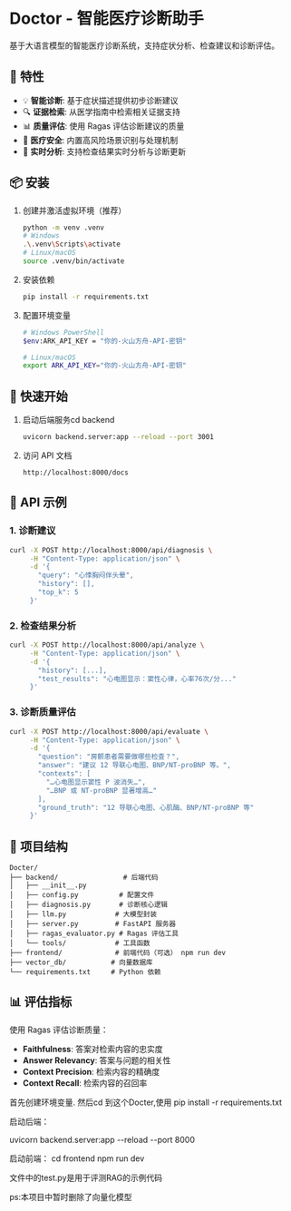 # Doctor - 智能医疗诊断助手

基于大语言模型的智能医疗诊断系统，支持症状分析、检查建议和诊断评估。

## 🌟 特性

- 💡 **智能诊断**: 基于症状描述提供初步诊断建议
- 🔍 **证据检索**: 从医学指南中检索相关证据支持
- 📊 **质量评估**: 使用 Ragas 评估诊断建议的质量
- 🏥 **医疗安全**: 内置高风险场景识别与处理机制
- 🔄 **实时分析**: 支持检查结果实时分析与诊断更新

## 📦 安装

1. 创建并激活虚拟环境（推荐）
   ```bash
   python -m venv .venv
   # Windows
   .\.venv\Scripts\activate
   # Linux/macOS
   source .venv/bin/activate
   ```

2. 安装依赖
   ```bash
   pip install -r requirements.txt
   ```

3. 配置环境变量
   ```bash
   # Windows PowerShell
   $env:ARK_API_KEY = "你的-火山方舟-API-密钥"
   
   # Linux/macOS
   export ARK_API_KEY="你的-火山方舟-API-密钥"
   ```

## 🚀 快速开始

1. 启动后端服务cd backend
   ```bash
   uvicorn backend.server:app --reload --port 3001
   ```

2. 访问 API 文档
   ```
   http://localhost:8000/docs
   ```

## 📝 API 示例

### 1. 诊断建议

```bash
curl -X POST http://localhost:8000/api/diagnosis \
     -H "Content-Type: application/json" \
     -d '{
       "query": "心悸胸闷伴头晕",
       "history": [],
       "top_k": 5
     }'
```

### 2. 检查结果分析

```bash
curl -X POST http://localhost:8000/api/analyze \
     -H "Content-Type: application/json" \
     -d '{
       "history": [...],
       "test_results": "心电图显示：窦性心律，心率76次/分..."
     }'
```

### 3. 诊断质量评估

```bash
curl -X POST http://localhost:8000/api/evaluate \
     -H "Content-Type: application/json" \
     -d '{
       "question": "房颤患者需要做哪些检查？",
       "answer": "建议 12 导联心电图、BNP/NT-proBNP 等。",
       "contexts": [
         "…心电图显示窦性 P 波消失…",
         "…BNP 或 NT-proBNP 显著增高…"
       ],
       "ground_truth": "12 导联心电图、心肌酶、BNP/NT-proBNP 等"
     }'
```

## 🔧 项目结构

```
Docter/
├── backend/                # 后端代码
│   ├── __init__.py
│   ├── config.py          # 配置文件
│   ├── diagnosis.py       # 诊断核心逻辑
│   ├── llm.py            # 大模型封装
│   ├── server.py         # FastAPI 服务器
│   ├── ragas_evaluator.py # Ragas 评估工具
│   └── tools/            # 工具函数
├── frontend/             # 前端代码（可选） npm run dev
├── vector_db/           # 向量数据库 
└── requirements.txt     # Python 依赖 
```

## 📊 评估指标

使用 Ragas 评估诊断质量：

- **Faithfulness**: 答案对检索内容的忠实度
- **Answer Relevancy**: 答案与问题的相关性
- **Context Precision**: 检索内容的精确度
- **Context Recall**: 检索内容的召回率





首先创建环境变量.
然后cd 到这个Docter,使用 pip install -r requirements.txt


启动后端：
 
uvicorn backend.server:app --reload --port 8000

启动前端：
cd frontend 
npm run dev

文件中的test.py是用于评测RAG的示例代码

ps:本项目中暂时删除了向量化模型
